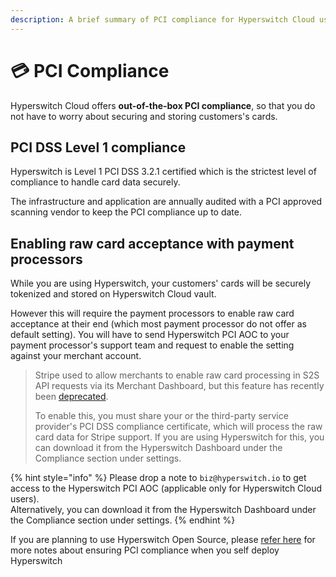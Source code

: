 ```yaml
---
description: A brief summary of PCI compliance for Hyperswitch Cloud users
---
```


# 💳 PCI Compliance

Hyperswitch Cloud offers **out-of-the-box PCI compliance**, so that you do not have to worry about securing and storing customers's cards.

## PCI DSS Level 1 compliance <a href="#docs-internal-guid-959e0903-7fff-fc13-1542-001b2640a715" id="docs-internal-guid-959e0903-7fff-fc13-1542-001b2640a715"></a>

Hyperswitch is Level 1 PCI DSS 3.2.1 certified which is the strictest level of compliance to handle card data securely.

The infrastructure and application are annually audited with a PCI approved scanning vendor to keep the PCI compliance up to date.

## Enabling raw card acceptance with payment processors <a href="#docs-internal-guid-959e0903-7fff-fc13-1542-001b2640a715" id="docs-internal-guid-959e0903-7fff-fc13-1542-001b2640a715"></a>

While you are using Hyperswitch, your customers' cards will be securely tokenized and stored on Hyperswitch Cloud vault.&#x20;

However this will require the payment processors to enable raw card acceptance at their end (which most payment processor do not offer as default setting). You will have to send Hyperswitch PCI AOC to your payment processor's support team and request to enable the setting against your merchant account.

> Stripe used to allow merchants to enable raw card processing in S2S API requests via its Merchant Dashboard, but this feature has recently been [deprecated](https://support.stripe.com/questions/enabling-access-to-raw-card-data-apis).&#x20;
>
> To enable this, you must share your or the third-party service provider's PCI DSS compliance certificate, which will process the raw card data for Stripe support. If you are using Hyperswitch for this, you can download it from the Hyperswitch Dashboard under the Compliance section under settings.

{% hint style="info" %}
Please drop a note to `biz@hyperswitch.io` to get access to the Hyperswitch PCI AOC (applicable only for Hyperswitch Cloud users).\
Alternatively, you can download it from the Hyperswitch Dashboard under the Compliance section under settings.
{% endhint %}

If you are planning to use Hyperswitch Open Source, please [refer here](../../hyperswitch-open-source/going-live/pci-compliance/) for more notes about ensuring PCI compliance when you self deploy Hyperswitch
